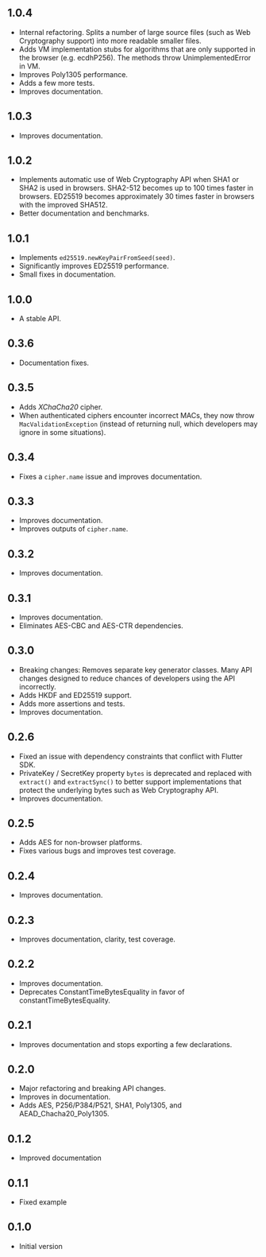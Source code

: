 ## 1.0.4
  * Internal refactoring. Splits a number of large source files (such as Web Cryptography support)
    into more readable smaller files.
  * Adds VM implementation stubs for algorithms that are only supported in the browser (e.g.
    ecdhP256). The methods throw UnimplementedError in VM.
  * Improves Poly1305 performance.
  * Adds a few more tests.
  * Improves documentation.

## 1.0.3
  * Improves documentation.

## 1.0.2
  * Implements automatic use of Web Cryptography API when SHA1 or SHA2 is used in browsers.
    SHA2-512 becomes up to 100 times faster in browsers. ED25519 becomes approximately 30 times
    faster in browsers with the improved SHA512.
  * Better documentation and benchmarks.

## 1.0.1
  * Implements `ed25519.newKeyPairFromSeed(seed)`.
  * Significantly improves ED25519 performance.
  * Small fixes in documentation.

## 1.0.0
  * A stable API.

## 0.3.6
  * Documentation fixes.

## 0.3.5
  * Adds _XChaCha20_ cipher.
  * When authenticated ciphers encounter incorrect MACs, they now throw `MacValidationException`
    (instead of returning null, which developers may ignore in some situations).

## 0.3.4
  * Fixes a `cipher.name` issue and improves documentation.

## 0.3.3
  * Improves documentation.
  * Improves outputs of `cipher.name`.

## 0.3.2
  * Improves documentation.

## 0.3.1
  * Improves documentation.
  * Eliminates AES-CBC and AES-CTR dependencies.

## 0.3.0
  * Breaking changes: Removes separate key generator classes. Many API changes designed to reduce
    chances of developers using the API incorrectly.
  * Adds HKDF and ED25519 support.
  * Adds more assertions and tests.
  * Improves documentation.

## 0.2.6
  * Fixed an issue with dependency constraints that conflict with Flutter SDK.
  * PrivateKey / SecretKey property `bytes` is deprecated and replaced with `extract()` and
    `extractSync()` to better support implementations that protect the underlying bytes such as
    Web Cryptography API.
  * Improves documentation.

## 0.2.5
  * Adds AES for non-browser platforms.
  * Fixes various bugs and improves test coverage.

## 0.2.4
  * Improves documentation.

## 0.2.3
  * Improves documentation, clarity, test coverage.

## 0.2.2
  * Improves documentation.
  * Deprecates ConstantTimeBytesEquality in favor of constantTimeBytesEquality.

## 0.2.1
  * Improves documentation and stops exporting a few declarations.

## 0.2.0
  * Major refactoring and breaking API changes.
  * Improves in documentation.
  * Adds AES, P256/P384/P521, SHA1, Poly1305, and AEAD_Chacha20_Poly1305.

## 0.1.2
  * Improved documentation

## 0.1.1
  * Fixed example

## 0.1.0
  * Initial version
